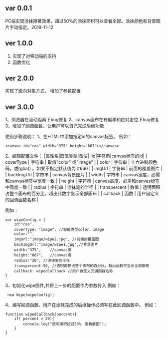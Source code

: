 ﻿## var 0.0.1 ##
PC端实现涂抹擦著效果，超过50%的涂抹面积可以查看全部。涂抹颜色和背景图片手动指定。2018-11-12
## ver 1.0.0 ##
1. 实现了对移动端的支持
1. 函数优化
## ver 2.0.0  ##
实现了面向对象方式，
增加了参数配置
## ver 3.0.0  ##
1、浏览器在滚动距离下bug修复
2、canvas画布在有偏移和绝对定位下bug修复
3、增加了回调函数。让用户可以自己完成后继功能

使用步骤说明：
1、在HTML中添加指定id的canvas标签。
例如：

` <canvas id="cas" width="375" height="667"></canvas> `

2、编辑配置文件：
|属性名|取值类型|备注|
|id|字符串|canvas标签的id|
| coverType | 字符串 | 取值"color" 或"image" |
| color | 字符串 | 十六进制颜色码，或rgba() 。如果不指定默认值为 #666 |
| imgUrl | 字符串 | 前面的覆盖图片 |
| backImgUrl | 字符串 | canvas背景图片 |
| width | 字符串 | canvas宽度，必需和canvas标签中宽度一致 |
| height | 字符串 | canvas高度，必需和canvas标签中高度一致 |
| radius | 字符串 |  涂抹笔的半径 |
| transpercent | 数值 | 透明面积占整个画布的百分比，超出此数字显示全部画布 |
| callback | 函数 | 用户自定义的回调函数名称 |


例如：
``` 
var wipeConfig = {
	id:"cas",
	coverType: "image", //取值类型color、image
	color:"",
	imgUrl:"image/wipe2.jpg", //前面的覆盖图
	backImgUrl:"image/wipe1.jpg",//背景图片
	width:"375",	//canvas宽
	height:"667",	//canvas高
	radius:"20", //涂抹笔的半径
	transpercent:50, //透明面积占整个画布的百分比，超出此数字显示全部画布
	callback: wipedCallback //用户自定义回调函数名称
}
 ```
 3、初始化wipe插件,并将上一步的配置作为参数传入
 例如：
``` 
 new Wipe(wipeConfig); ```
 
4、编写回调函数。用户在涂抹完成的后继操作必须写在此回调函数中。
例如：
``` 
function wipedCallback(percent){
	if( percent > 50){
		console.log("透明面积超过50%，查看底图");	
	}
} ```





